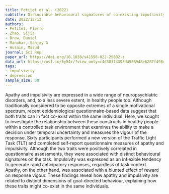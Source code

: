 ```yaml
---
title: Petitet et al. (2022)
subtitle: Dissociable behavioural signatures of co-existing impulsivity and apathy in decision-making
date: 2022/12/12
authors:
- Petitet, Pierre
- Zhao, Sijia
- Drew, Daniel
- Manohar, Sanjay G
- Husain, Masud
journal: Sci Rep
paper_url: https://doi.org/10.1038/s41598-022-25882-z
data_url: https://osf.io/6y54r/?view_only=c4d38174393d4568948e6287f498db88
tags:
- impulsivity
- depression
sample_size: 60
---
```


Apathy and impulsivity are expressed in a wide range of neuropsychiatric disorders, and, to a less severe extent, in healthy people too. Although traditionally considered to be opposite extremes of a single motivational spectrum, recent epidemiological questionnaire-based data suggest that both traits can in fact co-exist within the same individual. Here, we sought to investigate the relationship between these constructs in healthy people within a controlled task environment that examines the ability to make a decision under temporal uncertainty and measures the vigour of the response. Sixty participants performed a new version of the Traffic Light Task (TLT) and completed self-report questionnaire measures of apathy and impulsivity. Although the two traits were positively correlated in questionnaire assessments, they were associated with distinct behavioural signatures on the task. Impulsivity was expressed as an inflexible tendency to generate rapid anticipatory responses, regardless of task context. Apathy, on the other hand, was associated with a blunted effect of reward on response vigour. These findings reveal how apathy and impulsivity are related to distinct dimensions of goal-directed behaviour, explaining how these traits might co-exist in the same individuals.
